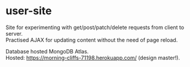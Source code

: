 # user-site

Site for experimenting with get/post/patch/delete requests from client to server.  
Practised AJAX for updating content without the need of page reload.

Database hosted MongoDB Atlas.  
Hosted: https://morning-cliffs-71198.herokuapp.com/ (design master!).

